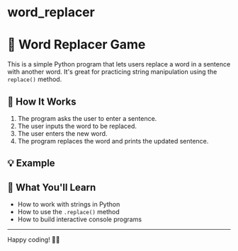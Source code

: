 # word_replacer
# 📝 Word Replacer Game

This is a simple Python program that lets users replace a word in a sentence with another word. It's great for practicing string manipulation using the `replace()` method.

## 🚀 How It Works

1. The program asks the user to enter a sentence.
2. The user inputs the word to be replaced.
3. The user enters the new word.
4. The program replaces the word and prints the updated sentence.

## 💡 Example


## 🧠 What You'll Learn

- How to work with strings in Python
- How to use the `.replace()` method
- How to build interactive console programs

---

Happy coding! 🐍✨
